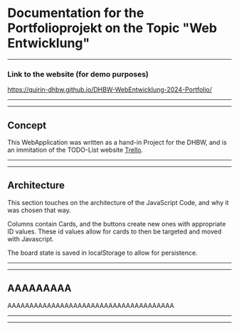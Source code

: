# Documentation for the Portfolioprojekt on the Topic "Web Entwicklung"

---

### Link to the website (for demo purposes)
https://quirin-dhbw.github.io/DHBW-WebEntwicklung-2024-Portfolio/


---
---

## Concept

This WebApplication was written as a hand-in Project for the DHBW, and is an immitation of the TODO-List website [Trello](https://trello.com/).


---
---

## Architecture

This section touches on the architecture of the JavaScript Code, and why it was chosen that way.

Columns contain Cards, and the buttons create new ones with appropriate ID values. These id values allow for cards to then be targeted and moved with Javascript.

The board state is saved in localStorage to allow for persistence.


---
---

## AAAAAAAAA

AAAAAAAAAAAAAAAAAAAAAAAAAAAAAAAAAAAAAA


---
---

